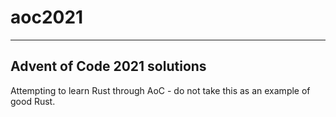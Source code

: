 # aoc2021
---
## Advent of Code 2021 solutions
Attempting to learn Rust through AoC - do not take this as an example of good Rust.
